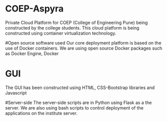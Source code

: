# COEP-Aspyra
Private Cloud Platform for COEP (College of Engineering Pune) being constructed by the college students. This cloud platform is being constructed using container virtualization technology.

#Open source software used
Our core deployment platform is based on the use of Docker containers. We are using open source Docker packages such as Docker Engine, Docker 

# GUI
The GUI has been constructed using HTML, CSS-Bootstrap libraries and Javascript

#Server-side
The server-side scripts are in Python using Flask as a the server. We are also using bash scripts to control deployment of the applications on the institute server. 
